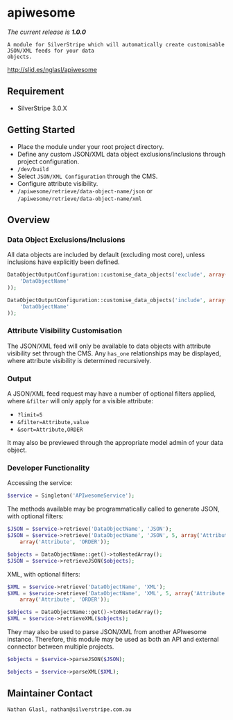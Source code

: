 # apiwesome

_The current release is **1.0.0**_

	A module for SilverStripe which will automatically create customisable JSON/XML feeds for your data
	objects.

http://slid.es/nglasl/apiwesome

## Requirement

* SilverStripe 3.0.X

## Getting Started

* Place the module under your root project directory.
* Define any custom JSON/XML data object exclusions/inclusions through project configuration.
* `/dev/build`
* Select `JSON/XML Configuration` through the CMS.
* Configure attribute visibility.
* `/apiwesome/retrieve/data-object-name/json` or `/apiwesome/retrieve/data-object-name/xml`

## Overview

### Data Object Exclusions/Inclusions

All data objects are included by default (excluding most core), unless inclusions have explicitly been defined.

```php
DataObjectOutputConfiguration::customise_data_objects('exclude', array(
	'DataObjectName'
));
```

```php
DataObjectOutputConfiguration::customise_data_objects('include', array(
	'DataObjectName'
));
```

### Attribute Visibility Customisation

The JSON/XML feed will only be available to data objects with attribute visibility set through the CMS. Any `has_one` relationships may be displayed, where attribute visibility is determined recursively.

### Output

A JSON/XML feed request may have a number of optional filters applied, where `&filter` will only apply for a visible attribute:

* `?limit=5`
* `&filter=Attribute,value`
* `&sort=Attribute,ORDER`

It may also be previewed through the appropriate model admin of your data object.

### Developer Functionality

Accessing the service:

```php
$service = Singleton('APIwesomeService');
```

The methods available may be programmatically called to generate JSON, with optional filters:

```php
$JSON = $service->retrieve('DataObjectName', 'JSON');
$JSON = $service->retrieve('DataObjectName', 'JSON', 5, array('Attribute', 'value'),
	array('Attribute', 'ORDER'));
```

```php
$objects = DataObjectName::get()->toNestedArray();
$JSON = $service->retrieveJSON($objects);
```

XML, with optional filters:

```php
$XML = $service->retrieve('DataObjectName', 'XML');
$XML = $service->retrieve('DataObjectName', 'XML', 5, array('Attribute', 'value'),
	array('Attribute', 'ORDER'));
```

```php
$objects = DataObjectName::get()->toNestedArray();
$XML = $service->retrieveXML($objects);
```

They may also be used to parse JSON/XML from another APIwesome instance. Therefore, this module may be used as both an API and external connector between multiple projects.

```php
$objects = $service->parseJSON($JSON);
```

```php
$objects = $service->parseXML($XML);
```

## Maintainer Contact

	Nathan Glasl, nathan@silverstripe.com.au
